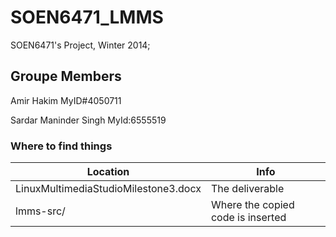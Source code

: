SOEN6471_LMMS
=============

SOEN6471's Project, Winter 2014;

Groupe Members
---------------
Amir Hakim MyID#4050711

Sardar Maninder Singh MyId:6555519
### Where to find things

Location                             | Info
------------------------------------ | ----------------------------------------
LinuxMultimediaStudioMilestone3.docx | The deliverable
lmms-src/                            | Where the copied code is inserted
